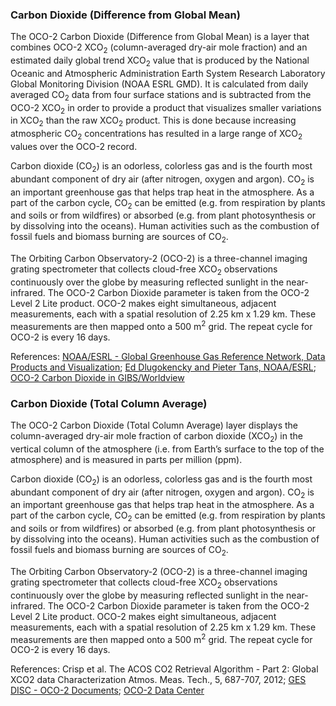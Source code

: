 ### Carbon Dioxide (Difference from Global Mean)

The OCO-2 Carbon Dioxide (Difference from Global Mean) is a layer that combines OCO-2 XCO<sub>2</sub> (column-averaged dry-air mole fraction) and an estimated daily global trend XCO<sub>2</sub> value that is produced by the National Oceanic and Atmospheric Administration Earth System Research Laboratory Global Monitoring Division (NOAA ESRL GMD). It is calculated from daily averaged CO<sub>2</sub> data from four surface stations and is subtracted from the OCO-2 XCO<sub>2</sub> in order to provide a product that visualizes smaller variations in XCO<sub>2</sub> than the raw XCO<sub>2</sub> product. This is done because increasing atmospheric CO<sub>2</sub> concentrations has resulted in a large range of XCO<sub>2</sub> values over the OCO-2 record.

Carbon dioxide (CO<sub>2</sub>) is an odorless, colorless gas and is the fourth most abundant component of dry air (after nitrogen, oxygen and argon). CO<sub>2</sub> is an important greenhouse gas that helps trap heat in the atmosphere. As a part of the carbon cycle, CO<sub>2</sub> can be emitted (e.g. from respiration by plants and soils or from wildfires) or absorbed (e.g. from plant photosynthesis or by dissolving into the oceans). Human activities such as the combustion of fossil fuels and biomass burning are sources of CO<sub>2</sub>.

The Orbiting Carbon Observatory-2 (OCO-2) is a three-channel imaging grating spectrometer that collects cloud-free XCO<sub>2</sub> observations continuously over the globe by measuring reflected sunlight in the near-infrared. The OCO-2 Carbon Dioxide parameter is taken from the OCO-2 Level 2 Lite product. OCO-2 makes eight simultaneous, adjacent measurements, each with a spatial resolution of 2.25 km x 1.29 km. These measurements are then mapped onto a 500 m<sup>2</sup> grid. The repeat cycle for OCO-2 is every 16 days.

References: [NOAA/ESRL - Global Greenhouse Gas Reference Network, Data Products and Visualization](https://www.esrl.noaa.gov/gmd/ccgg/data-products.html); [Ed Dlugokencky and Pieter Tans, NOAA/ESRL](https://esrl.noaa.gov/gmd/ccgg/trends/); [OCO-2 Carbon Dioxide in GIBS/Worldview](https://github.com/hcronk/oco2_worldview/blob/jpl/code/ref_co2_trend_gl.txt)

### Carbon Dioxide (Total Column Average)
The OCO-2 Carbon Dioxide (Total Column Average) layer displays the column-averaged dry-air mole fraction of carbon dioxide (XCO<sub>2</sub>) in the vertical column of the atmosphere (i.e. from Earth’s surface to the top of the atmosphere) and is measured in parts per million (ppm).

Carbon dioxide (CO<sub>2</sub>) is an odorless, colorless gas and is the fourth most abundant component of dry air (after nitrogen, oxygen and argon). CO<sub>2</sub> is an important greenhouse gas that helps trap heat in the atmosphere. As a part of the carbon cycle, CO<sub>2</sub> can be emitted (e.g. from respiration by plants and soils or from wildfires) or absorbed (e.g. from plant photosynthesis or by dissolving into the oceans). Human activities such as the combustion of fossil fuels and biomass burning are sources of CO<sub>2</sub>.

The Orbiting Carbon Observatory-2 (OCO-2) is a three-channel imaging grating spectrometer that collects cloud-free XCO<sub>2</sub> observations continuously over the globe by measuring reflected sunlight in the near-infrared. The OCO-2 Carbon Dioxide parameter is taken from the OCO-2 Level 2 Lite product. OCO-2 makes eight simultaneous, adjacent measurements, each with a spatial resolution of 2.25 km x 1.29 km. These measurements are then mapped onto a 500 m<sup>2</sup> grid. The repeat cycle for OCO-2 is every 16 days.

References: Crisp et al. The ACOS CO2 Retrieval Algorithm - Part 2: Global XCO2 data Characterization Atmos. Meas. Tech., 5, 687-707, 2012; [GES DISC - OCO-2 Documents](https://disc.gsfc.nasa.gov/information/documents?title=OCO-2%20Documents); [OCO-2 Data Center](https://ocov2.jpl.nasa.gov/science/OCO2DataCenter/)
